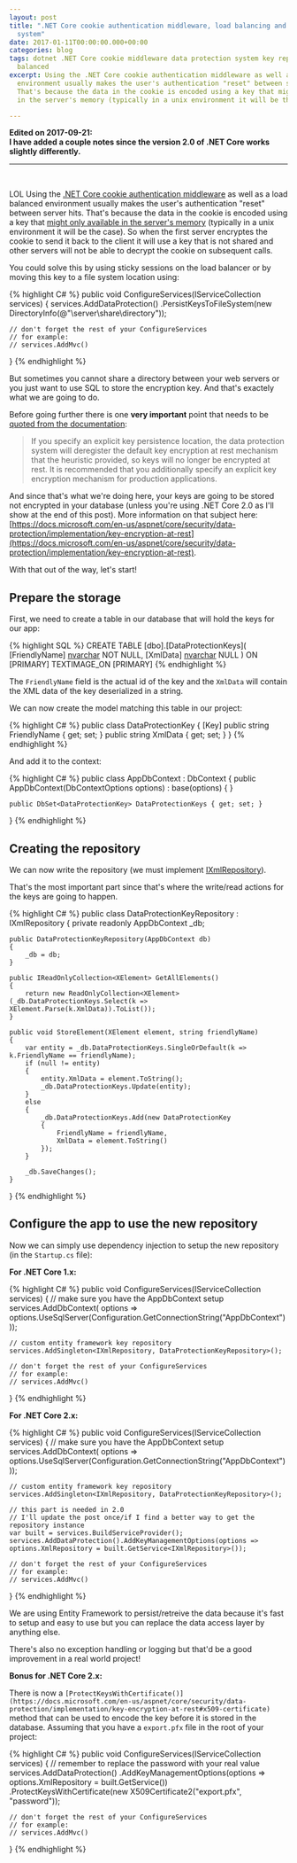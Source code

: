 ```yaml
---
layout: post
title: ".NET Core cookie authentication middleware, load balancing and the data protection
  system"
date: 2017-01-11T00:00:00.000+00:00
categories: blog
tags: dotnet .NET Core cookie middleware data protection system key repository load
  balanced
excerpt: Using the .NET Core cookie authentication middleware as well as a load balanced
  environment usually makes the user's authentication "reset" between server hits.
  That's because the data in the cookie is encoded using a key that might only available
  in the server's memory (typically in a unix environment it will be the case).

---
```

**Edited on 2017-09-21:**  
**I have added a couple notes since the version 2.0 of .NET Core works slightly differently.**

***

<br />

LOL Using the [.NET Core cookie authentication middleware](https://docs.microsoft.com/en-us/aspnet/core/security/authentication/cookie) as well as a load balanced environment usually makes the user's authentication "reset" between server hits.
That's because the data in the cookie is encoded using a key that [might only available in the server's memory](https://docs.microsoft.com/en-us/aspnet/core/security/data-protection/configuration/default-settings#data-protection-default-settings) (typically in a unix environment it will be the case).
So when the first server encryptes the cookie to send it back to the client it will use a key that is not shared and other servers will not be able to decrypt the cookie on subsequent calls.

You could solve this by using sticky sessions on the load balancer or by moving this key to a file system location using:

{% highlight C# %}
public void ConfigureServices(IServiceCollection services)
{
services.AddDataProtection()
.PersistKeysToFileSystem(new DirectoryInfo(@"\\server\\share\\directory"));

    // don't forget the rest of your ConfigureServices
    // for example:
    // services.AddMvc()

}
{% endhighlight %}

But sometimes you cannot share a directory between your web servers or you just want to use SQL to store the encryption key.
And that's exactely what we are going to do.

Before going further there is one **very important** point that needs to be [quoted from the documentation](https://docs.microsoft.com/en-us/aspnet/core/security/data-protection/implementation/key-storage-providers):

> If you specify an explicit key persistence location, the data protection system will deregister the default key encryption at rest mechanism that the heuristic provided, so keys will no longer be encrypted at rest. It is recommended that you additionally specify an explicit key encryption mechanism for production applications.

And since that's what we're doing here, your keys are going to be stored not encrypted in your database (unless you're using .NET Core 2.0 as I'll show at the end of this post).
More information on that subject here: [https://docs.microsoft.com/en-us/aspnet/core/security/data-protection/implementation/key-encryption-at-rest](https://docs.microsoft.com/en-us/aspnet/core/security/data-protection/implementation/key-encryption-at-rest).

With that out of the way, let's start!

## Prepare the storage

First, we need to create a table in our database that will hold the keys for our app:

{% highlight SQL %}
CREATE TABLE \[dbo\].\[DataProtectionKeys\](
\[FriendlyName\] [nvarchar](max) NOT NULL,
\[XmlData\] [nvarchar](max) NULL
) ON \[PRIMARY\] TEXTIMAGE_ON \[PRIMARY\]
{% endhighlight %}

The `FriendlyName` field is the actual id of the key and the `XmlData` will contain the XML data of the key deserialized in a string.

We can now create the model matching this table in our project:

{% highlight C# %}
public class DataProtectionKey
{
\[Key\]
public string FriendlyName { get; set; }
public string XmlData { get; set; }
}
{% endhighlight %}

And add it to the context:

{% highlight C# %}
public class AppDbContext : DbContext
{
public AppDbContext(DbContextOptions<AppDbContext> options) : base(options) { }

    public DbSet<DataProtectionKey> DataProtectionKeys { get; set; }

}
{% endhighlight %}

## Creating the repository

We can now write the repository (we must implement [IXmlRepository](https://docs.microsoft.com/en-us/aspnet/core/security/data-protection/extensibility/key-management#ixmlrepository)).

That's the most important part since that's where the write/read actions for the keys are going to happen.

{% highlight C# %}
public class DataProtectionKeyRepository : IXmlRepository
{
private readonly AppDbContext _db;

    public DataProtectionKeyRepository(AppDbContext db)
    {
        _db = db;
    }
    
    public IReadOnlyCollection<XElement> GetAllElements()
    {
        return new ReadOnlyCollection<XElement>(_db.DataProtectionKeys.Select(k => XElement.Parse(k.XmlData)).ToList());
    }
    
    public void StoreElement(XElement element, string friendlyName)
    {
        var entity = _db.DataProtectionKeys.SingleOrDefault(k => k.FriendlyName == friendlyName);
        if (null != entity)
        {
            entity.XmlData = element.ToString();
            _db.DataProtectionKeys.Update(entity);
        }
        else
        {
            _db.DataProtectionKeys.Add(new DataProtectionKey
            {
                FriendlyName = friendlyName,
                XmlData = element.ToString()
            });
        }
    
        _db.SaveChanges();
    }

}
{% endhighlight %}

## Configure the app to use the new repository

Now we can simply use dependency injection to setup the new repository (in the `Startup.cs` file):

**For .NET Core 1.x:**

{% highlight C# %}
public void ConfigureServices(IServiceCollection services)
{
// make sure you have the AppDbContext setup
services.AddDbContext<AppDbContext>(
options => options.UseSqlServer(Configuration.GetConnectionString("AppDbContext")));

    // custom entity framework key repository
    services.AddSingleton<IXmlRepository, DataProtectionKeyRepository>();
    
    // don't forget the rest of your ConfigureServices
    // for example:
    // services.AddMvc()

}
{% endhighlight %}

**For .NET Core 2.x:**

{% highlight C# %}
public void ConfigureServices(IServiceCollection services)
{
// make sure you have the AppDbContext setup
services.AddDbContext<AppDbContext>(
options => options.UseSqlServer(Configuration.GetConnectionString("AppDbContext")));

    // custom entity framework key repository
    services.AddSingleton<IXmlRepository, DataProtectionKeyRepository>();
    
    // this part is needed in 2.0
    // I'll update the post once/if I find a better way to get the repository instance
    var built = services.BuildServiceProvider();
    services.AddDataProtection().AddKeyManagementOptions(options => options.XmlRepository = built.GetService<IXmlRepository>());
    
    // don't forget the rest of your ConfigureServices
    // for example:
    // services.AddMvc()

}
{% endhighlight %}

We are using Entity Framework to persist/retreive the data because it's fast to setup and easy to use but you can replace the data access layer by anything else.

There's also no exception handling or logging but that'd be a good improvement in a real world project!

**Bonus for .NET Core 2.x:**

There is now a `[ProtectKeysWithCertificate()](https://docs.microsoft.com/en-us/aspnet/core/security/data-protection/implementation/key-encryption-at-rest#x509-certificate)` method that can be used to encode the key before it is stored in the database.
Assuming that you have a `export.pfx` file in the root of your project:

{% highlight C# %}
public void ConfigureServices(IServiceCollection services)
{
// remember to replace the password with your real value
services.AddDataProtection()
.AddKeyManagementOptions(options => options.XmlRepository = built.GetService<IXmlRepository>())
.ProtectKeysWithCertificate(new X509Certificate2("export.pfx", "password"));

    // don't forget the rest of your ConfigureServices
    // for example:
    // services.AddMvc()

}
{% endhighlight %}